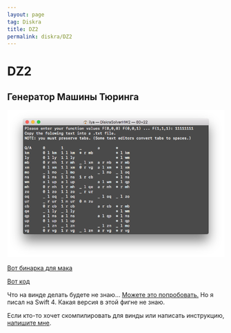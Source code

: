 ```yaml
---
layout: page
tag: Diskra
title: DZ2
permalink: diskra/DZ2
---
```


# DZ2

## Генератор Машины Тюринга

![](DZ2.png)

[Вот бинарка для мака](DiskraTuringSolver.zip)

[Вот код](https://gist.github.com/ilyakooo0/ab7e39c4de4b0d334b13a707a8b7d239)

Что на винде делать будете не знаю... [Можете это попробовать.](https://swiftforwindows.github.io) Но я писал на Swift 4. Какая версия в этой фигне не знаю.


Если кто-то хочет скомпилировать для винды или написать инструкцию, [напишите мне](https://vk.com/ilyakooo0).